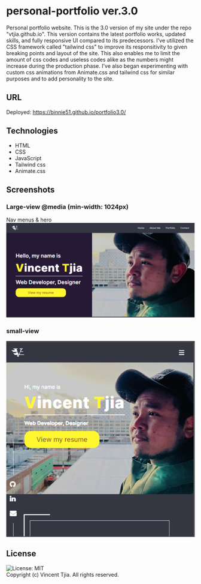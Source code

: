# personal-portfolio ver.3.0
Personal portfolio website. This is the 3.0 version of my site under the repo "vtjia.github.io". This version 
contains the latest portfolio works, updated skills, and fully responsive UI compared to its predecessors. 
I've utilized the CSS framework called "tailwind css" to improve its responsitivity to given breaking points and layout of the site. This also enables me to limit the amount of css codes and useless codes alike as the numbers might increase during the production phase. I've also began experimenting with custom css animations from Animate.css and tailwind css for similar purposes and to add personality to the site.  

## URL
Deployed: https://binnie51.github.io/portfolio3.0/

## Technologies
* HTML 
* CSS
* JavaScript 
* Tailwind css 
* Animate.css

## Screenshots
### Large-view @media (min-width: 1024px)
Nav menus & hero
![nav-hero-section](./assets/screenshots/vtjia1.PNG)

### small-view
![nav-hero-small](./assets/Capturesmall.PNG)

## License
![License: MIT](https://img.shields.io/badge/License-MIT-yellow.svg) <br/>
Copyright (c) Vincent Tjia. All rights reserved.